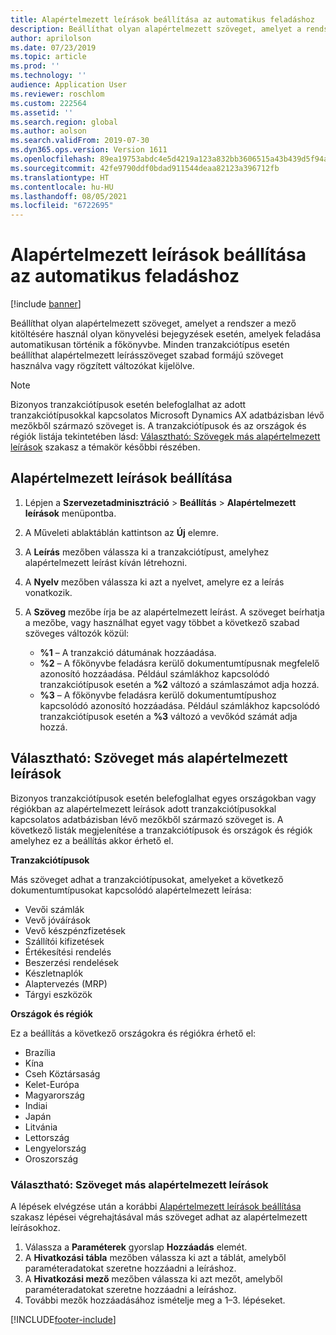 ```yaml
---
title: Alapértelmezett leírások beállítása az automatikus feladáshoz
description: Beállíthat olyan alapértelmezett szöveget, amelyet a rendszer a  mező kitöltésére használ olyan könyvelési bejegyzések esetén, amelyek feladása automatikusan történik a főkönyvbe. Minden tranzakciótípus esetén beállíthat alapértelmezett leírásszöveget szabad formájú szöveget használva vagy rögzített változókat kijelölve.
author: aprilolson
ms.date: 07/23/2019
ms.topic: article
ms.prod: ''
ms.technology: ''
audience: Application User
ms.reviewer: roschlom
ms.custom: 222564
ms.assetid: ''
ms.search.region: global
ms.author: aolson
ms.search.validFrom: 2019-07-30
ms.dyn365.ops.version: Version 1611
ms.openlocfilehash: 89ea19753abdc4e5d4219a123a832bb3606515a43b439d5f94a9619857b6c7d0
ms.sourcegitcommit: 42fe9790ddf0bdad911544deaa82123a396712fb
ms.translationtype: HT
ms.contentlocale: hu-HU
ms.lasthandoff: 08/05/2021
ms.locfileid: "6722695"
---
```

# <a name="set-up-default-descriptions-for-automatic-posting"></a>Alapértelmezett leírások beállítása az automatikus feladáshoz

[!include [banner](../includes/banner.md)]

Beállíthat olyan alapértelmezett szöveget, amelyet a rendszer a  mező kitöltésére használ olyan könyvelési bejegyzések esetén, amelyek feladása automatikusan történik a főkönyvbe. Minden tranzakciótípus esetén beállíthat alapértelmezett leírásszöveget szabad formájú szöveget használva vagy rögzített változókat kijelölve.

> [!NOTE]
> Bizonyos tranzakciótípusok esetén belefoglalhat az adott tranzakciótípusokkal kapcsolatos Microsoft Dynamics AX adatbázisban lévő mezőkből származó szöveget is. A tranzakciótípusok és az országok és régiók listája tekintetében lásd: [Választható: Szövegek más alapértelmezett leírások](#optional-add-other-text-to-default-descriptions) szakasz a témakör későbbi részében.

## <a name="set-up-default-descriptions"></a>Alapértelmezett leírások beállítása

1. Lépjen a **Szervezetadminisztráció** \> **Beállítás** \> **Alapértelmezett leírások** menüpontba.
2. A Műveleti ablaktáblán kattintson az **Új** elemre.
3. A **Leírás** mezőben válassza ki a tranzakciótípust, amelyhez alapértelmezett leírást kíván létrehozni.
4. A **Nyelv** mezőben válassza ki azt a nyelvet, amelyre ez a leírás vonatkozik.
5. A **Szöveg** mezőbe írja be az alapértelmezett leírást. A szöveget beírhatja a mezőbe, vagy használhat egyet vagy többet a következő szabad szöveges változók közül:

    - **%1** – A tranzakció dátumának hozzáadása.
    - **%2** – A főkönyvbe feladásra kerülő dokumentumtípusnak megfelelő azonosító hozzáadása. Például számlákhoz kapcsolódó tranzakciótípusok esetén a **%2** változó a számlaszámot adja hozzá.
    - **%3** – A főkönyvbe feladásra kerülő dokumentumtípushoz kapcsolódó azonosító hozzáadása. Például számlákhoz kapcsolódó tranzakciótípusok esetén a **%3** változó a vevőkód számát adja hozzá.

## <a name="optional-add-other-text-to-default-descriptions"></a>Választható: Szöveget más alapértelmezett leírások

Bizonyos tranzakciótípusok esetén belefoglalhat egyes országokban vagy régiókban az alapértelmezett leírások adott tranzakciótípusokkal kapcsolatos adatbázisban lévő mezőkből származó szöveget is. A következő listák megjelenítése a tranzakciótípusok és országok és régiók amelyhez ez a beállítás akkor érhető el.

**Tranzakciótípusok**

Más szöveget adhat a tranzakciótípusokat, amelyeket a következő dokumentumtípusokat kapcsolódó alapértelmezett leírása:

- Vevői számlák
- Vevő jóváírások
- Vevő készpénzfizetések
- Szállítói kifizetések
- Értékesítési rendelés
- Beszerzési rendelések
- Készletnaplók
- Alaptervezés (MRP)
- Tárgyi eszközök

**Országok és régiók**

Ez a beállítás a következő országokra és régiókra érhető el:

- Brazília
- Kína
- Cseh Köztársaság
- Kelet-Európa
- Magyarország
- Indiai
- Japán
- Litvánia
- Lettország
- Lengyelország
- Oroszország

### <a name="add-text-to-default-descriptions"></a>Választható: Szöveget más alapértelmezett leírások

A lépések elvégzése után a korábbi [Alapértelmezett leírások beállítása](#set-up-default-descriptions) szakasz lépései végrehajtásával más szöveget adhat az alapértelmezett leírásokhoz.

1. Válassza a **Paraméterek** gyorslap **Hozzáadás** elemét.
2. A **Hivatkozási tábla** mezőben válassza ki azt a táblát, amelyből paraméteradatokat szeretne hozzáadni a leíráshoz.
3. A **Hivatkozási mező** mezőben válassza ki azt mezőt, amelyből paraméteradatokat szeretne hozzáadni a leíráshoz.
4. További mezők hozzáadásához ismételje meg a 1–3. lépéseket.


[!INCLUDE[footer-include](../../includes/footer-banner.md)]